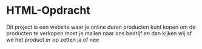 # HTML-Opdracht
Dit project is een website waar je online duren producten kunt kopen om de producten te verkopen moet je mailen naar ons bedrijf en dan kijken wij of we het product er op zetten ja of nee
